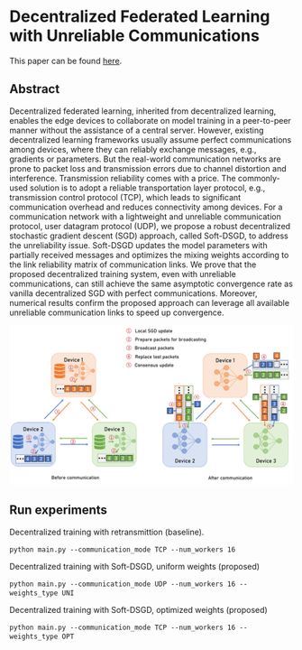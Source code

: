 # Decentralized Federated Learning with Unreliable Communications
This paper can be found [here](https://ieeexplore.ieee.org/document/9716792).
## Abstract
Decentralized federated learning, inherited from decentralized learning, enables the edge devices to collaborate on model training in a peer-to-peer manner without the assistance of a central server. However, existing decentralized learning frameworks usually assume perfect communications among devices, where they can reliably exchange messages, e.g., gradients or parameters. But the real-world communication networks are prone to packet loss and transmission errors due to channel distortion and interference. Transmission reliability comes with a price. The commonly-used solution is to adopt a reliable transportation layer protocol, e.g., transmission control protocol (TCP), which leads to significant communication overhead and reduces connectivity among devices. For a communication network with a lightweight and unreliable communication protocol, user datagram protocol (UDP), we propose a robust decentralized stochastic gradient descent (SGD) approach, called Soft-DSGD, to address the unreliability issue. Soft-DSGD updates the model parameters with partially received messages and optimizes the mixing weights according to the link reliability matrix of communication links. We prove that the proposed decentralized training system, even with unreliable communications, can still achieve the same asymptotic convergence rate as vanilla decentralized SGD with perfect communications. Moreover, numerical results confirm the proposed approach can leverage all available unreliable communication links to speed up convergence.

![Illustration](./framework.png)

## Run experiments
Decentralized training with retransmittion (baseline).
~~~
python main.py --communication_mode TCP --num_workers 16
~~~
Decentralized training with Soft-DSGD, uniform weights (proposed)
~~~
python main.py --communication_mode UDP --num_workers 16 --weights_type UNI
~~~
Decentralized training with Soft-DSGD, optimized weights (proposed)
~~~
python main.py --communication_mode TCP --num_workers 16 --weights_type OPT
~~~
